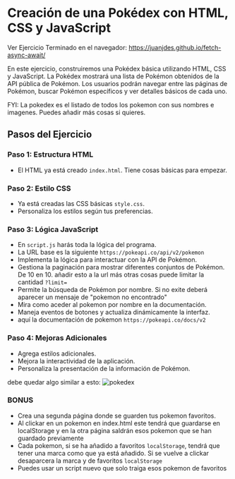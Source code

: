 # Creación de una Pokédex con HTML, CSS y JavaScript
Ver Ejercicio Terminado en el navegador: https://juanjdes.github.io/fetch-async-await/

En este ejercicio, construiremos una Pokédex básica utilizando HTML, CSS y JavaScript. La Pokédex mostrará una lista de Pokémon obtenidos de la API pública de Pokémon. Los usuarios podrán navegar entre las páginas de Pokémon, buscar Pokémon específicos y ver detalles básicos de cada uno.

FYI: La pokedex es el listado de todos los pokemon con sus nombres e imagenes. Puedes añadir más cosas si quieres.

## Pasos del Ejercicio

### Paso 1: Estructura HTML
- El HTML ya está creado `index.html`. Tiene cosas básicas para empezar.

### Paso 2: Estilo CSS
- Ya está creadas las CSS básicas `style.css`.
- Personaliza los estilos según tus preferencias.

### Paso 3: Lógica JavaScript
- En `script.js` harás toda la lógica del programa.
- La URL base es la siguiente `https://pokeapi.co/api/v2/pokemon`
- Implementa la lógica para interactuar con la API de Pokémon.
- Gestiona la paginación para mostrar diferentes conjuntos de Pokémon. De 10 en 10. añadir esto a la url más otras cosas puede limitar la cantidad `?limit=`
- Permite la búsqueda de Pokémon por nombre. Si no exite deberá aparecer un mensaje de "pokemon no encontrado"
- Mira como aceder al pokemon por nombre en la documentación.
- Maneja eventos de botones y actualiza dinámicamente la interfaz.
- aquí la documentación de pokemon `https://pokeapi.co/docs/v2`

### Paso 4: Mejoras Adicionales
- Agrega estilos adicionales.
- Mejora la interactividad de la aplicación.
- Personaliza la presentación de la información de Pokémon.

debe quedar algo similar a esto:
![pokedex](./assets/img/pokedex.png)

### BONUS
- Crea una segunda página donde se guarden tus pokemon favoritos.
- Al clickar en un pokemon en index.html este tendrá que guardarse en localStorage y en la otra página saldrán esos pokemon que se han guardado previamente
- Cada pokemon, si se ha añadido a favoritos `localStorage`, tendrá que tener una marca como que ya está añadido. Si se vuelve a clickar desaparcera la marca y de favoritos `localStorage`
- Puedes usar un script nuevo que solo traiga esos pokemon de favoritos
